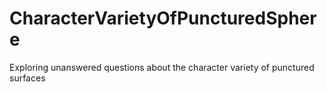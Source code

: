 # CharacterVarietyOfPuncturedSphere
Exploring unanswered questions about the character variety of punctured surfaces
